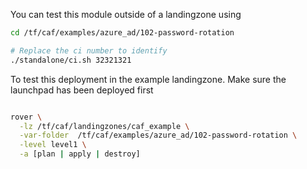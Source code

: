 You can test this module outside of a landingzone using

```bash
cd /tf/caf/examples/azure_ad/102-password-rotation

# Replace the ci number to identify 
./standalone/ci.sh 32321321

```

To test this deployment in the example landingzone. Make sure the launchpad has been deployed first

```bash

rover \
  -lz /tf/caf/landingzones/caf_example \
  -var-folder  /tf/caf/examples/azure_ad/102-password-rotation \
  -level level1 \
  -a [plan | apply | destroy]

```